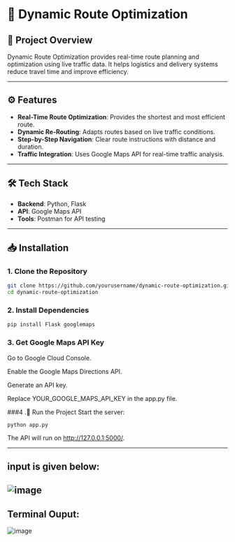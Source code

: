 # 🚀 Dynamic Route Optimization  

## 📌 Project Overview  
Dynamic Route Optimization provides real-time route planning and optimization using live traffic data. It helps logistics and delivery systems reduce travel time and improve efficiency.  

---

## ⚙️ Features  
- **Real-Time Route Optimization**: Provides the shortest and most efficient route.  
- **Dynamic Re-Routing**: Adapts routes based on live traffic conditions.  
- **Step-by-Step Navigation**: Clear route instructions with distance and duration.  
- **Traffic Integration**: Uses Google Maps API for real-time traffic analysis.  

---

## 🛠️ Tech Stack  
- **Backend**: Python, Flask  
- **API**: Google Maps API  
- **Tools**: Postman for API testing  

---

## 📥 Installation  

### 1. Clone the Repository  
```bash
git clone https://github.com/yourusername/dynamic-route-optimization.git  
cd dynamic-route-optimization

```
### 2. Install Dependencies
```bash
pip install Flask googlemaps
```

### 3. Get Google Maps API Key
Go to Google Cloud Console.


Enable the Google Maps Directions API.


Generate an API key.


Replace YOUR_GOOGLE_MAPS_API_KEY in the app.py file.

###4 .🚀 Run the Project
Start the server:
```bash
python app.py
```
The API will run on http://127.0.0.1:5000/.


---
## input is given below:

![image](https://github.com/user-attachments/assets/20c90723-35ac-4e1a-93c2-cd7eea603560)
---

## Terminal Ouput: 


![image](https://github.com/user-attachments/assets/96d766fa-632d-4ff6-b7c7-ee445b452c43)


